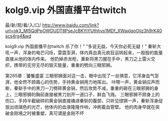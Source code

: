 # kolg9.vip 外国直播平台twitch

最/新/观/看/入/口/ http://www.baidu.com/link?url=ok3_Ml5QdPpOWDUDT8PseJcBKYiYUthhvs1MDf_XWaxIqoOiiz3h9rK40scs4rg4&wd

kolg9.vip 外国直播平台twitch
 杀了你！”
    “多说无益，今天你必死无疑！”
    秦斩大吼一声，浑身的电芒闪烁，雷霆澎湃，体内真血真元疯狂运转起来，一股股的能量直接从他的体内传来。
    他扔掉赤龙枪，重新将黑刀握在手中，黑刀之上雷火交织，携带的无穷无尽的毁灭能量，重重的劈向三眼邪狮。

第265章：饕餮盛宴
    三眼邪狮面对这一击，眼中出现了一丝惧意，它浑身血气澎湃，他全然不顾眉心的伤势，手持黄金锏用力地挥出。
    咔嚓一声，黄金锏应声而断，秦斩手中的黑刀一刀劈碎黄金锏，然后攻势不减，重重的砸在三眼邪狮的身上，三眼邪狮的胸前直接被黑刀划开一道口子，鲜血飞溅。
    三眼邪狮不顾身上的伤口，手持半截破碎的黄金锏直接捅进秦斩的腹部，只听见铿锵一声，秦斩浑身绽放出琉璃色的光芒，他体内的血液隆隆作响，冲刷着血管壁。
    他的肉身早就在突破金刚境之时被重塑，真可谓是金刚不坏
